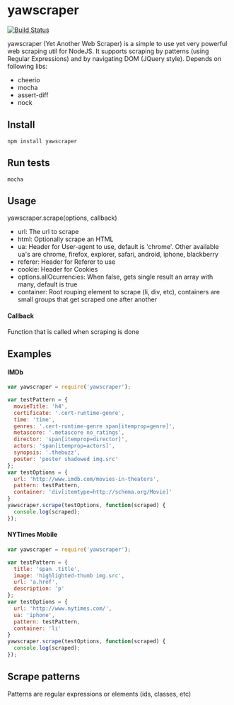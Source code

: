 yawscraper
===========

[![Build Status](https://travis-ci.org/ivansabik/yaws.svg)](https://travis-ci.org/ivansabik/yaws)

yawscraper (Yet Another Web Scraper) is a simple to use yet very powerful web scraping util for NodeJS.
It supports scraping by patterns (using Regular Expressions) and by navigating DOM (JQuery style).
Depends on following libs:

- cheerio
- mocha
- assert-diff
- nock

## Install

`npm install yawscraper`

## Run tests

`mocha`

## Usage

yawscraper.scrape(options, callback)

 - url: The url to scrape
 - html: Optionally scrape an HTML
 - ua: Header for User-agent to use, default is 'chrome'. Other available ua's are chrome, firefox, explorer, safari, android, iphone, blackberry
 - referer: Header for Referer to use
 - cookie: Header for Cookies
 - options.allOcurrencies: When false, gets single result an array with many, default is true
 - container: Root rouping element to scrape (li, div, etc), containers are small groups that get scraped one after another
  
#### Callback

Function that is called when scraping is done

## Examples

#### IMDb

```javascript
var yawscraper = require('yawscraper');

var testPattern = {
  movieTitle: 'h4',
  certificate: '.cert-runtime-genre',
  time: 'time',
  genres: '.cert-runtime-genre span[itemprop=genre]',
  metascore: '.metascore no_ratings',
  director: 'span[itemprop=director]',
  actors: 'span[itemprop=actors]',
  synopsis: '.thebuzz',
  poster: 'poster shadowed img.src'
};
var testOptions = {
  url: 'http://www.imdb.com/movies-in-theaters',
  pattern: testPattern,
  container: 'div[itemtype=http://schema.org/Movie]'
}
yawscraper.scrape(testOptions, function(scraped) {
  console.log(scraped);
});
```

#### NYTimes Mobile

```javascript
var yawscraper = require('yawscraper');

var testPattern = {
  title: 'span .title',
  image: 'highlighted-thumb img.src',
  url: 'a.href',
  description: 'p'
};
var testOptions = {
  url: 'http://www.nytimes.com/',
  ua: 'iphone',
  pattern: testPattern,
  container: 'li'
}
yawscraper.scrape(testOptions, function(scraped) {
  console.log(scraped);
});
```

## Scrape patterns

Patterns are regular expressions or elements (ids, classes, etc)
